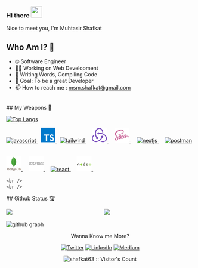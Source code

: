 ### Hi there <img src="https://raw.githubusercontent.com/MartinHeinz/MartinHeinz/master/wave.gif" width="30px" height="30px">
Nice to meet you, I'm Muhtasir Shafkat
## Who Am I? 🤠
- 🤓 Software Engineer 
- 👩‍💻 Working on Web Development 
- 📝 Writing Words, Compiling Code
- 🎯 Goal: To be a great Developer 
- 📫 How to reach me : [msm.shafkat@gmail.com](mailto:msm.shafkat@gmail.com)


<br>
## My Weapons 🌟


[![Top Langs](https://github-readme-stats.vercel.app/api/top-langs/?username=shafkat63&theme=react)](https://github.com/shafkat63/github-readme-stats)


<p align="left">
    <a href="https://www.javascript.com/" target="_blank" rel="noreferrer"> <img
            src="https://upload.wikimedia.org/wikipedia/commons/thumb/9/99/Unofficial_JavaScript_logo_2.svg/768px-Unofficial_JavaScript_logo_2.svg.png?20141107110902"
            alt="javascript" width="40" height="40" /> </a> &nbsp;
    <a href="https://www.typescriptlang.org/" target="_blank" rel="noreferrer"> <img
            src="https://raw.githubusercontent.com/devicons/devicon/master/icons/typescript/typescript-original.svg"
            alt="typescript" width="40" height="40" /> </a> &nbsp;
    <a href="https://tailwindcss.com/" target="_blank" rel="noreferrer"> <img
            src="https://www.vectorlogo.zone/logos/tailwindcss/tailwindcss-icon.svg" alt="tailwind" width="40"
            height="40" /> </a> &nbsp; &nbsp;
    <a href="https://redux.js.org" target="_blank" rel="noreferrer"> <img
            src="https://raw.githubusercontent.com/devicons/devicon/master/icons/redux/redux-original.svg" alt="redux"
            width="40" height="40" /> </a> &nbsp; &nbsp;
    <a href="https://sass-lang.com" target="_blank" rel="noreferrer"> <img
            src="https://raw.githubusercontent.com/devicons/devicon/master/icons/sass/sass-original.svg" alt="sass"
            width="40" height="40" /> </a> &nbsp; &nbsp;
    <a href="https://nextjs.org/" target="_blank" rel="noreferrer"> <img
            src="https://cdn.worldvectorlogo.com/logos/nextjs-2.svg" alt="nextjs" width="40" height="40" /> </a> &nbsp;
    &nbsp;
    <a href="https://postman.com" target="_blank" rel="noreferrer"> <img
            src="https://www.vectorlogo.zone/logos/getpostman/getpostman-icon.svg" alt="postman" width="40"
            height="40" /> </a> &nbsp; &nbsp;
    <br />
    <br />
      <a href="https://www.mongodb.com/" target="_blank" rel="noreferrer"> <img
            src="https://raw.githubusercontent.com/devicons/devicon/master/icons/mongodb/mongodb-original-wordmark.svg"
            alt="mongodb" width="40" height="40" /> </a> &nbsp; &nbsp;
    <a href="https://expressjs.com" target="_blank" rel="noreferrer"> <img
            src="https://raw.githubusercontent.com/devicons/devicon/master/icons/express/express-original-wordmark.svg"
            alt="express" width="40" height="40" /> </a> &nbsp; &nbsp;
     <a href="https://react.dev/" target="_blank" rel="noreferrer"> <img
            src="https://upload.wikimedia.org/wikipedia/commons/thumb/a/a7/React-icon.svg/2300px-React-icon.svg.png" alt="react" width="40" height="40" /> </a> &nbsp;
    &nbsp;        
    <a href="https://nodejs.org" target="_blank" rel="noreferrer"> <img
            src="https://raw.githubusercontent.com/devicons/devicon/master/icons/nodejs/nodejs-original-wordmark.svg"
            alt="nodejs" width="40" height="40" /> </a> &nbsp; &nbsp;
    
  
    <br />
    <br />
</p>
## Github Status 🏆

<img src="https://github-stats-lemon.vercel.app/api?username=shafkat63&show_icons=true&hide_border=true&theme=react"
    width="48%" align="right">
<img src="https://github-readme-streak-stats.herokuapp.com/?user=shafkat63&theme=react" width="48%">
<br>

![github graph](https://github-readme-activity-graph.vercel.app/graph?username=shafkat63&theme=react-dark)
<br>
<p align="center">Wanna Know me More?</p>

<p align="center">
    <a href="https://twitter.com/shafkat63" target="_blank">
        <img src="https://img.shields.io/badge/-Twitter-%231DA1F2" alt="Twitter" /></a>
    <a href="https://www.linkedin.com/in/shafkat63/" target="_blank">
        <img src="https://img.shields.io/badge/-LinkedIn-%233781da" alt="LinkedIn" /></a>
    <a href="https://medium.com/@msm.shafkat99" target="_blank">
        <img src="https://img.shields.io/badge/-Medium-%2337817f" alt="Medium" /></a>
</p>
<p align="center"><img src="https://visitor-badge.laobi.icu/badge?page_id=shafkat63.shafkat63"
        alt="shafkat63 :: Visitor's Count" /></p>
<!--
**shafkat63/shafkat63** is a ✨ _special_ ✨ repository because its `README.md` (this file) appears on your GitHub profile.

Here are some ideas to get you started:

- 🔭 I’m currently working on ...
- 🌱 I’m currently learning ...
- 👯 I’m looking to collaborate on ...
- 🤔 I’m looking for help with ...
- 💬 Ask me about ...
- 📫 How to reach me: ...
- 😄 Pronouns: ...
- ⚡ Fun fact: ...
-->

